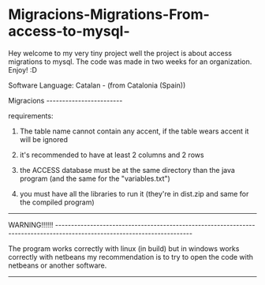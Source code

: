 # Migracions-Migrations-From-access-to-mysql-
Hey welcome to my very tiny project well the project is about access migrations to mysql. The code was made in two weeks for an organization. Enjoy! :D

Software Language: Catalan - (from Catalonia (Spain))

Migracions ------------------------

requirements:

1. The table name cannot contain any accent, if the table wears accent it will be ignored

2. it's recommended to have at least 2 columns and 2 rows

3. the ACCESS database must be at the same directory than the java program (and the same for the "variables.txt")

4. you must have all the libraries to run it (they're in dist.zip and same for the compiled program)

---------------------------------------

WARNING!!!!!! -------------------------------------------------------------------------------------------------------------------------

The program works correctly with linux (in build) but in windows works correctly with netbeans my recommendation is to try to open the code with netbeans or another software.

---------------------------------------------------------------------------------------------------------------------------------------
 
